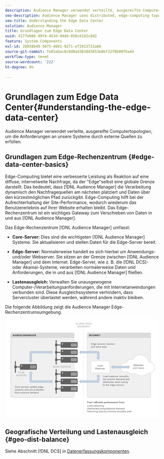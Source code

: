 ```yaml
---
description: Audience Manager verwendet verteilte, ausgereifte Computertopologien, um die Anforderungen an unsere Systeme durch externe Quellen zu erfüllen.
seo-description: Audience Manager uses distributed, edge-computing topologies to meet the demands placed on our systems by external sources.
seo-title: Understanding the Edge Data Center
solution: Audience Manager
title: Grundlagen zum Edge Data Center
uuid: 4177e666-99f4-453d-94dd-058c6182c8d2
feature: System Components
exl-id: 28958b49-3075-4601-9271-ef2913721a66
source-git-commit: fe01ebac8c0d0ad3630d3853e0bf32f0b00f6a44
workflow-type: tm+mt
source-wordcount: '222'
ht-degree: 0%

---
```


# Grundlagen zum Edge Data Center{#understanding-the-edge-data-center}

Audience Manager verwendet verteilte, ausgereifte Computertopologien, um die Anforderungen an unsere Systeme durch externe Quellen zu erfüllen.

## Grundlagen zum Edge-Rechenzentrum {#edge-data-center-basics}

<!-- 

c_compedge.xml

 -->

Edge-Computing bietet eine verbesserte Leistung als Reaktion auf eine diffuse, internetweite Nachfrage, da der &quot;Edge&quot;selbst eine globale Grenze darstellt. Das bedeutet, dass [!DNL Audience Manager] die Verarbeitung dynamisch den Nachfragequellen am nächsten platziert und Daten über den kürzestmöglichen Pfad zurückgibt. Edge-Computing hilft bei der Aufrechterhaltung der Site-Performance, wodurch wiederum das Benutzererlebnis auf Ihrer Website erhalten bleibt. Das Edge-Rechenzentrum ist ein wichtiges Gateway zum Verschieben von Daten in und aus [!DNL Audience Manager].

Das Edge-Rechenzentrum [!DNL Audience Manager] umfasst:

* **Core-Server:** Dies sind die wichtigsten [!DNL Audience Manager] Systeme. Sie aktualisieren und stellen Daten für die Edge-Server bereit.

* **Edge-Server:** Normalerweise handelt es sich hierbei um Anwendungs- und/oder Webserver. Sie sitzen an der Grenze zwischen [!DNL Audience Manager] und dem Internet. Edge-Server, wie z. B. die [!DNL DCS]- oder Akamai-Systeme, verarbeiten normalerweise Daten und Anforderungen, die in und aus [!DNL Audience Manager] fließen.

* **Lastenausgleich:** Verwalten Sie unausgewogene Computer-/Verarbeitungsanforderungen, die mit Internetanwendungen verbunden sind. Diese Ausgleichssysteme verhindern, dass Servercluster überlastet werden, während andere inaktiv bleiben.

Die folgende Abbildung zeigt die Audience Manager Edge-Rechenzentrumsumgebung.

![](assets/edge_data_center.png)

## Geografische Verteilung und Lastenausgleich {#geo-dist-balance}

Siehe Abschnitt [!DNL DCS] in [Datenerfassungskomponenten](../../reference/system-components/components-data-collection.md).
